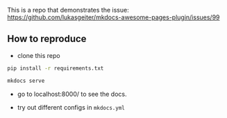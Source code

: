 This is a repo that demonstrates the issue: https://github.com/lukasgeiter/mkdocs-awesome-pages-plugin/issues/99

## How to reproduce

- clone this repo

```bash
pip install -r requirements.txt

mkdocs serve
```

- go to localhost:8000/ to see the docs.

- try out different configs in `mkdocs.yml`

